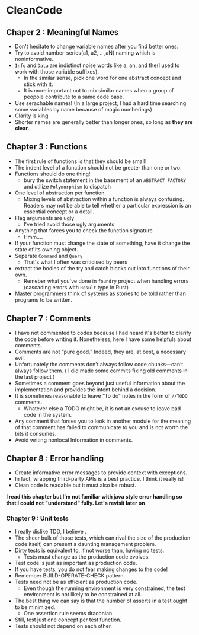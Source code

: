 # CleanCode
## Chaper 2 : Meaningful Names
- Don't hesitate to change variable names after you find better ones.
- Try to avoid number-series(a1, a2, .. ,aN) naming which is noninformative.
- `Info` and `Data` are indistinct noise words like a, an, and the(I used to work with those variable suffixes).
  - In the similar sense, pick one word for one abstract concept and stick with it.
  - It is more important not to mix similar names when a group of peopole contribute to a same code base.
- Use serachable names! (In a large project, I had a hard time searching some variables by name because of magic numberings)
- Clarity is king
- Shorter names are generally better than longer ones, so long as **they are clear**.

## Chapter 3 : Functions
- The first rule of functions is that they should be small!
- The indent level of a function should not be greater than one or two.
- Functions should do one thing!
  - bury the switch statement in the basement of an `ABSTRACT FACTORY` and utilize `Polymorphism` to dispatch
- One level of abstraction per function
  - Mixing levels of abstraction within a function is always confusing. Readers may not be able to tell whether a particular expression is an essential concept or a detail.
- Flag arguments are ugly
  - I've tried avoid those ugly arguments
- Anything that forces you to check the function signature
  - Hmm....
- If your function must change the state of something, have it change the state of its owning object.
- Seperate `Command` and `Query`
  - That's what I often was criticised by peers
- extract the bodies of the try and catch blocks out into functions of their own.
  - Remeber what you've done in `foundry` project when handling errors (cascading errors with `Result` type in Rust)
- Master programmers think of systems as stories to be told rather than programs to be written.

## Chapter 7 : Comments
- I have not commented to codes because I had heard it's better to clarify the code before writing it. Nonetheless, here I have some helpfuls about comments.
- Comments are not “pure good.” Indeed, they are, at best, a necessary evil.
- Unfortunately the comments don’t always follow code chunks—can’t always follow them. ( I did made some commits fixing old comments in the last project )
- Sometimes a comment goes beyond just useful information about the implementation and provides the intent behind a decision.
- It is sometimes reasonable to leave “To do” notes in the form of `//TODO` comments.
  - Whatever else a TODO might be, it is not an excuse to leave bad code in the system.
- Any comment that forces you to look in another module for the meaning of that comment has failed to communicate to you and is not worth the bits it consumes.
- Avoid writing nonlocal Information in comments.

## Chapter 8 : Error handling
- Create informative error messages to provide context with exceptions.
- In fact, wrapping third-party APIs is a best practice. I think it really is!
- Clean code is readable but it must also be robust.
  
**I read this chapter but I'm not familiar with java style error handling so that I could not "understand" fully. Let's revisit later on**

### Chapter 9 : Unit tests
- I really dislike TDD, I believe .
- The sheer bulk of those tests, which can rival the size of the production code itself, can present a daunting management problem.
- Dirty tests is equivalent to, if not worse than, having no tests.
  - Tests must change as the production code evolves.
- Test code is just as important as production code.
- If you have tests, you do not fear making changes to the code!
- Remember BUILD-OPERATE-CHECK pattern.
- Tests need not be as efficient as production code.
  - Even though the running environment is very constrained, the test environment is not likely to be constrained at all.
- The best thing we can say is that the number of asserts in a test ought to be minimized.
  - One assertion rule seems draconian.
- Still, test just one concept per test function.
- Tests should not depend on each other.